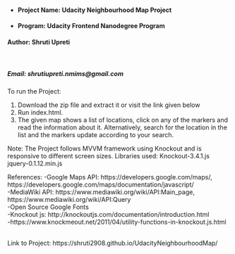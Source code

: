 <ul>
<li><h4>Project Name: Udacity Neighbourhood Map Project</h4></li>
<li><h4>Program: Udacity Frontend Nanodegree Program</h4></li>
</ul>
<h4>Author: Shruti Upreti</h4><br/>
<h5>Email: shrutiupreti.nmims@gmail.com</h5>
<p>
To run the Project:
<ol>
<li>	 Download the zip file and extract it or visit the link given below</li>
<li>	 Run index.html.</li>
<li>	 The given map shows a list of locations, click on any of the markers and read the information about it.
		Alternatively, search for the location in the list and the markers update according to your search.</li></ol>
</p>
<p>
Note: The Project follows MVVM framework using Knockout and is responsive to different screen sizes.
Libraries used:
Knockout-3.4.1.js
jquery-0.1.12.min.js
</p>
<p>
References:
-Google Maps API: https://developers.google.com/maps/, https://developers.google.com/maps/documentation/javascript/<br>
-MediaWiki API: https://www.mediawiki.org/wiki/API:Main_page, https://www.mediawiki.org/wiki/API:Query <br>
-Open Source Google Fonts<br>
-Knockout js: http://knockoutjs.com/documentation/introduction.html <br>
-https://www.knockmeout.net/2011/04/utility-functions-in-knockout.js.html</p><br>
Link to Project: https://shruti2908.github.io/UdacityNeighbourhoodMap/
